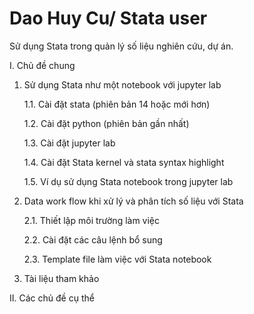 # Dao Huy Cu/ Stata user

Sử dụng Stata trong quản lý số liệu nghiên cứu, dự án.

I. Chủ đề chung

1. Sử dụng Stata như một notebook với jupyter lab

    1.1. Cài đặt stata (phiên bản 14 hoặc mới hơn) 
  
    1.2. Cài đặt python (phiên bản gần nhất)
  
    1.3. Cài đặt jupyter lab
  
    1.4. Cài đặt Stata kernel và stata syntax highlight
  
    1.5. Ví dụ sử dụng Stata notebook trong jupyter lab
  
2. Data work flow khi xử lý và phân tích số liệu với Stata

    2.1. Thiết lập môi trường làm việc
  
    2.2. Cài đặt các câu lệnh bổ sung
  
    2.3. Template file làm việc với Stata notebook
  
3. Tài liệu tham khảo

II. Các chủ đề cụ thể
